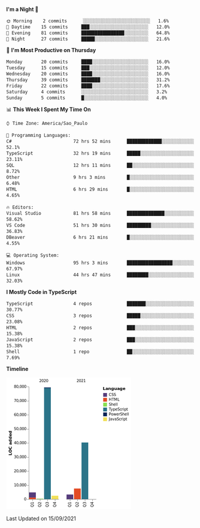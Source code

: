 <!--START_SECTION:waka-->
**I'm a Night 🦉** 

```text
🌞 Morning    2 commits      ░░░░░░░░░░░░░░░░░░░░░░░░░   1.6% 
🌆 Daytime    15 commits     ███░░░░░░░░░░░░░░░░░░░░░░   12.0% 
🌃 Evening    81 commits     ████████████████░░░░░░░░░   64.8% 
🌙 Night      27 commits     █████░░░░░░░░░░░░░░░░░░░░   21.6%

```
📅 **I'm Most Productive on Thursday** 

```text
Monday       20 commits     ████░░░░░░░░░░░░░░░░░░░░░   16.0% 
Tuesday      15 commits     ███░░░░░░░░░░░░░░░░░░░░░░   12.0% 
Wednesday    20 commits     ████░░░░░░░░░░░░░░░░░░░░░   16.0% 
Thursday     39 commits     ███████░░░░░░░░░░░░░░░░░░   31.2% 
Friday       22 commits     ████░░░░░░░░░░░░░░░░░░░░░   17.6% 
Saturday     4 commits      ░░░░░░░░░░░░░░░░░░░░░░░░░   3.2% 
Sunday       5 commits      █░░░░░░░░░░░░░░░░░░░░░░░░   4.0%

```


📊 **This Week I Spent My Time On** 

```text
⌚︎ Time Zone: America/Sao_Paulo

💬 Programming Languages: 
C#                       72 hrs 52 mins      █████████████░░░░░░░░░░░░   52.1% 
TypeScript               32 hrs 19 mins      █████░░░░░░░░░░░░░░░░░░░░   23.11% 
SQL                      12 hrs 11 mins      ██░░░░░░░░░░░░░░░░░░░░░░░   8.72% 
Other                    9 hrs 3 mins        █░░░░░░░░░░░░░░░░░░░░░░░░   6.48% 
HTML                     6 hrs 29 mins       █░░░░░░░░░░░░░░░░░░░░░░░░   4.65%

🔥 Editors: 
Visual Studio            81 hrs 58 mins      ██████████████░░░░░░░░░░░   58.62% 
VS Code                  51 hrs 30 mins      █████████░░░░░░░░░░░░░░░░   36.83% 
DBeaver                  6 hrs 21 mins       █░░░░░░░░░░░░░░░░░░░░░░░░   4.55%

💻 Operating System: 
Windows                  95 hrs 3 mins       █████████████████░░░░░░░░   67.97% 
Linux                    44 hrs 47 mins      ████████░░░░░░░░░░░░░░░░░   32.03%

```

**I Mostly Code in TypeScript** 

```text
TypeScript               4 repos             ███████░░░░░░░░░░░░░░░░░░   30.77% 
CSS                      3 repos             █████░░░░░░░░░░░░░░░░░░░░   23.08% 
HTML                     2 repos             ███░░░░░░░░░░░░░░░░░░░░░░   15.38% 
JavaScript               2 repos             ███░░░░░░░░░░░░░░░░░░░░░░   15.38% 
Shell                    1 repo              ██░░░░░░░░░░░░░░░░░░░░░░░   7.69%

```


**Timeline**

![Chart not found](https://raw.githubusercontent.com/jonhoffmam/jonhoffmam/master/charts/bar_graph.png) 


 Last Updated on 15/09/2021
<!--END_SECTION:waka-->
